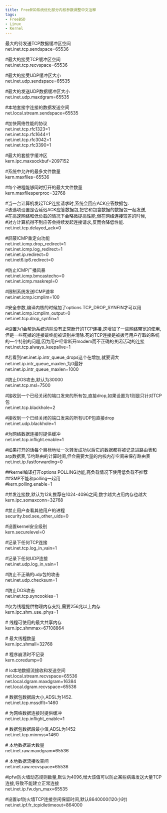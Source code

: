 ```yaml
---
title: FreeBSD系统优化部分内核参数调整中文注释
tags:
- FreeBSD
- Linux
- Kernel
---
```

<div> <p>最大的待发送TCP数据缓冲区空间<br>net.inet.tcp.sendspace=65536</p><p>#最大的接受TCP缓冲区空间<br>net.inet.tcp.recvspace=65536</p><p>#最大的接受UDP缓冲区大小<br>net.inet.udp.sendspace=65535</p><p>#最大的发送UDP数据缓冲区大小<br>net.inet.udp.maxdgram=65535</p><p>#本地套接字连接的数据发送空间<br>net.local.stream.sendspace=65535</p><p>#加快网络性能的协议<br>net.inet.tcp.rfc1323=1<br>net.inet.tcp.rfc1644=1<br>net.inet.tcp.rfc3042=1<br>net.inet.tcp.rfc3390=1</p><p>#最大的套接字缓冲区<br>kern.ipc.maxsockbuf=2097152</p><p>#系统中允许的最多文件数量<br>kern.maxfiles=65536</p><p>#每个进程能够同时打开的最大文件数量<br>kern.maxfilesperproc=32768</p><p>#当一台计算机发起TCP连接请求时,系统会回应ACK应答数据包.<br>#该选项设置是否延迟ACK应答数据包,把它和包含数据的数据包一起发送,<br>#在高速网络和低负载的情况下会略微提高性能,但在网络连接较差的时候,<br>#对方计算机得不到应答会持续发起连接请求,反而会降低性能.<br>net.inet.tcp.delayed_ack=0</p><p>#屏蔽ICMP重定向功能<br>net.inet.icmp.drop_redirect=1<br>net.inet.icmp.log_redirect=1<br>net.inet.ip.redirect=0<br>net.inet6.ip6.redirect=0</p><p>#防止ICMP广播风暴<br>net.inet.icmp.bmcastecho=0<br>net.inet.icmp.maskrepl=0</p><p>#限制系统发送ICMP速率<br>net.inet.icmp.icmplim=100</p><p>#安全参数,编译内核的时候加了options TCP_DROP_SYNFIN才可以用<br>net.inet.icmp.icmplim_output=0<br>net.inet.tcp.drop_synfin=1</p><p>#设置为1会帮助系统清除没有正常断开的TCP连接,这增加了一些网络带宽的使用,但是一些死掉的连接最终能被识别并清除.死的TCP连接是被拨号用户存取的系统的一个特别的问题,因为用户经常断开modem而不正确的关闭活动的连接<br>net.inet.tcp.always_keepalive=1</p><p>#若看到net.inet.ip.intr_queue_drops这个在增加,就要调大net.inet.ip.intr_queue_maxlen,为0最好<br>net.inet.ip.intr_queue_maxlen=1000</p><p>#防止DOS攻击,默认为30000<br>net.inet.tcp.msl=7500</p><p>#接收到一个已经关闭的端口发来的所有包,直接drop,如果设置为1则是只针对TCP包<br>net.inet.tcp.blackhole=2</p><p>#接收到一个已经关闭的端口发来的所有UDP包直接drop<br>net.inet.udp.blackhole=1</p><p>#为网络数据连接时提供缓冲<br>net.inet.tcp.inflight.enable=1</p><p>#如果打开的话每个目标地址一次转发成功以后它的数据都将被记录进路由表和arp数据表,节约路由的计算时间,但会需要大量的内核内存空间来保存路由表<br>net.inet.ip.fastforwarding=0</p><p>##kernel编译打开options POLLING功能,高负载情况下使用低负载不推荐<br>##SMP不能和polling一起用<br>#kern.polling.enable=1</p><p>#并发连接数,默认为128,推荐在1024-4096之间,数字越大占用内存也越大<br>kern.ipc.somaxconn=32768</p><p>#禁止用户查看其他用户的进程<br>security.bsd.see_other_uids=0</p><p>#设置kernel安全级别<br>kern.securelevel=0</p><p>#记录下任何TCP连接<br>net.inet.tcp.log_in_vain=1</p><p>#记录下任何UDP连接<br>net.inet.udp.log_in_vain=1</p><p>#防止不正确的udp包的攻击<br>net.inet.udp.checksum=1</p><p>#防止DOS攻击<br>net.inet.tcp.syncookies=1</p><p>#仅为线程提供物理内存支持,需要256兆以上内存<br>kern.ipc.shm_use_phys=1</p><p># 线程可使用的最大共享内存<br>kern.ipc.shmmax=67108864</p><p># 最大线程数量<br>kern.ipc.shmall=32768</p><p># 程序崩溃时不记录<br>kern.coredump=0</p><p># lo本地数据流接收和发送空间<br>net.local.stream.recvspace=65536<br>net.local.dgram.maxdgram=16384<br>net.local.dgram.recvspace=65536</p><p># 数据包数据段大小,ADSL为1452.<br>net.inet.tcp.mssdflt=1460</p><p># 为网络数据连接时提供缓冲<br>net.inet.tcp.inflight_enable=1</p><p># 数据包数据段最小值,ADSL为1452<br>net.inet.tcp.minmss=1460</p><p># 本地数据最大数量<br>net.inet.raw.maxdgram=65536</p><p># 本地数据流接收空间<br>net.inet.raw.recvspace=65536</p><p>#ipfw防火墙动态规则数量,默认为4096,增大该值可以防止某些病毒发送大量TCP连接,导致不能建立正常连接<br>net.inet.ip.fw.dyn_max=65535</p><p>#设置ipf防火墙TCP连接空闲保留时间,默认8640000(120小时)<br>net.inet.ipf.fr_tcpidletimeout=864000</p> </div>